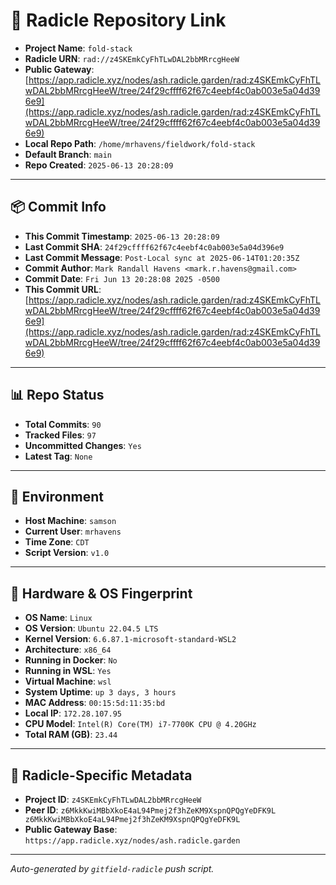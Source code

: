 # 🔗 Radicle Repository Link

- **Project Name**: `fold-stack`
- **Radicle URN**: `rad://z4SKEmkCyFhTLwDAL2bbMRrcgHeeW`
- **Public Gateway**: [https://app.radicle.xyz/nodes/ash.radicle.garden/rad:z4SKEmkCyFhTLwDAL2bbMRrcgHeeW/tree/24f29cffff62f67c4eebf4c0ab003e5a04d396e9](https://app.radicle.xyz/nodes/ash.radicle.garden/rad:z4SKEmkCyFhTLwDAL2bbMRrcgHeeW/tree/24f29cffff62f67c4eebf4c0ab003e5a04d396e9)
- **Local Repo Path**: `/home/mrhavens/fieldwork/fold-stack`
- **Default Branch**: `main`
- **Repo Created**: `2025-06-13 20:28:09`

---

## 📦 Commit Info

- **This Commit Timestamp**: `2025-06-13 20:28:09`
- **Last Commit SHA**: `24f29cffff62f67c4eebf4c0ab003e5a04d396e9`
- **Last Commit Message**: `Post-Local sync at 2025-06-14T01:20:35Z`
- **Commit Author**: `Mark Randall Havens <mark.r.havens@gmail.com>`
- **Commit Date**: `Fri Jun 13 20:28:08 2025 -0500`
- **This Commit URL**: [https://app.radicle.xyz/nodes/ash.radicle.garden/rad:z4SKEmkCyFhTLwDAL2bbMRrcgHeeW/tree/24f29cffff62f67c4eebf4c0ab003e5a04d396e9](https://app.radicle.xyz/nodes/ash.radicle.garden/rad:z4SKEmkCyFhTLwDAL2bbMRrcgHeeW/tree/24f29cffff62f67c4eebf4c0ab003e5a04d396e9)

---

## 📊 Repo Status

- **Total Commits**: `90`
- **Tracked Files**: `97`
- **Uncommitted Changes**: `Yes`
- **Latest Tag**: `None`

---

## 🧭 Environment

- **Host Machine**: `samson`
- **Current User**: `mrhavens`
- **Time Zone**: `CDT`
- **Script Version**: `v1.0`

---

## 🧬 Hardware & OS Fingerprint

- **OS Name**: `Linux`
- **OS Version**: `Ubuntu 22.04.5 LTS`
- **Kernel Version**: `6.6.87.1-microsoft-standard-WSL2`
- **Architecture**: `x86_64`
- **Running in Docker**: `No`
- **Running in WSL**: `Yes`
- **Virtual Machine**: `wsl`
- **System Uptime**: `up 3 days, 3 hours`
- **MAC Address**: `00:15:5d:11:35:bd`
- **Local IP**: `172.28.107.95`
- **CPU Model**: `Intel(R) Core(TM) i7-7700K CPU @ 4.20GHz`
- **Total RAM (GB)**: `23.44`

---

## 🌱 Radicle-Specific Metadata

- **Project ID**: `z4SKEmkCyFhTLwDAL2bbMRrcgHeeW`
- **Peer ID**: `z6MkkKwiMBbXkoE4aL94Pmej2f3hZeKM9XspnQPQgYeDFK9L
z6MkkKwiMBbXkoE4aL94Pmej2f3hZeKM9XspnQPQgYeDFK9L`
- **Public Gateway Base**: `https://app.radicle.xyz/nodes/ash.radicle.garden`

---

_Auto-generated by `gitfield-radicle` push script._
